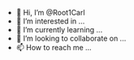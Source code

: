 - 👋 Hi, I’m @Root1Carl
- 👀 I’m interested in ...
- 🌱 I’m currently learning ...
- 💞️ I’m looking to collaborate on ...
- 📫 How to reach me ...

<!---
Root1Carl/Root1Carl is a ✨ special ✨ repository because its `README.md` (this file) appears on your GitHub profile.
You can click the Preview link to take a look at your changes.
--->
